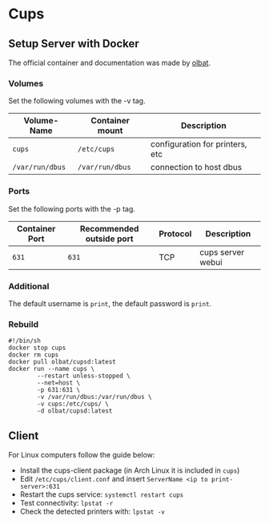 # Cups

## Setup Server with Docker

The official container and documentation was made by [olbat](https://hub.docker.com/r/olbat/cupsd).

### Volumes

Set the following volumes with the -v tag.

| Volume-Name     | Container mount | Description                     |
| --------------- | --------------- | ------------------------------- |
| `cups`          | `/etc/cups`     | configuration for printers, etc |
| `/var/run/dbus` | `/var/run/dbus` | connection to host dbus         |

### Ports

Set the following ports with the -p tag.

| Container Port | Recommended outside port | Protocol | Description       |
| -------------- | ------------------------ | -------- | ----------------- |
| `631`          | `631`                    | TCP      | cups server webui |

### Additional

The default username is `print`, the default password is `print`.

### Rebuild

```shell
#!/bin/sh
docker stop cups
docker rm cups
docker pull olbat/cupsd:latest
docker run --name cups \
        --restart unless-stopped \
        --net=host \
        -p 631:631 \
        -v /var/run/dbus:/var/run/dbus \
        -v cups:/etc/cups/ \
        -d olbat/cupsd:latest
```

## Client

For Linux computers follow the guide below:

- Install the cups-client package (in Arch Linux it is included in `cups`)
- Edit `/etc/cups/client.conf` and insert `ServerName <ip to print-server>:631`
- Restart the cups service: `systemctl restart cups`
- Test connectivity: `lpstat -r`
- Check the detected printers with: `lpstat -v`

